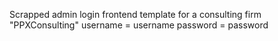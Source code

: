 Scrapped admin login frontend template for a consulting firm "PPXConsulting"
username = username
password = password
